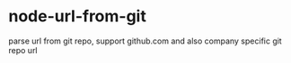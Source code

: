 node-url-from-git
=================

parse url from git repo, support github.com and also company specific git repo url
